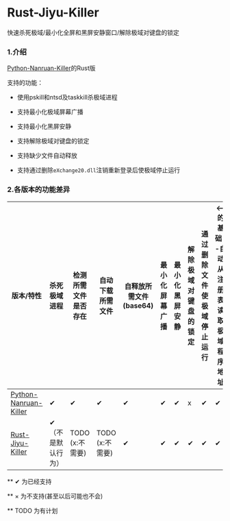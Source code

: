 # Rust-Jiyu-Killer

快速杀死极域/最小化全屏和黑屏安静窗口/解除极域对键盘的锁定

### 1.介绍

[Python-Nanruan-Killer](https://github.com/zhouxuanyi-zxy/Python-Nanruan-Killer)的Rust版

支持的功能：

+ 使用pskill和ntsd及taskkill杀极域进程

+ 支持最小化极域屏幕广播
+ 支持最小化黑屏安静
+ 支持解除极域对键盘的锁定
+ 支持缺少文件自动释放
+ 支持通过删除`eXchange20.dll`注销重新登录后使极域停止运行

### 2.各版本的功能差异

| 版本/特性                                                    | 杀死极域进程      | 检测所需文件是否存在 | 自动下载所需文件 | 自释放所需文件(base64) | 最小化屏幕广播 | 最小化黑屏安静 | 解除极域对键盘的锁定 | 通过删除文件使极域停止运行 | <--的基础--自动从注册表读取极域程序地址 | 通过修改注册表免密码卸载 |
| ------------------------------------------------------------ | ----------------- | -------------------- | ---------------- | ---------------------- | -------------- | -------------- | -------------------- | -------------------------- | --------------------------------------- | ------------------------ |
| [Python-Nanruan-Killer](https://github.com/zhouxuanyi-zxy/Python-Nanruan-Killer) | ✔                 | ✔                    | ✔                | ✔                      | ✔              | ✔              | x                    | ✔                          | ✔                                       | TODO                     |
| [Rust-Jiyu-Killer](https://github.com/zhouxuanyi-zxy/Rust-Jiyu-Killer) | ✔（不是默认行为） | TODO (x:不需要)      | TODO (x:不需要)  | ✔                      | ✔              | ✔              | ✔                    | ✔                          | ✔                                       | 🚧（权限问题）            |

** ✔ 为已经支持

** × 为不支持(甚至以后可能也不会)

** TODO 为有计划

